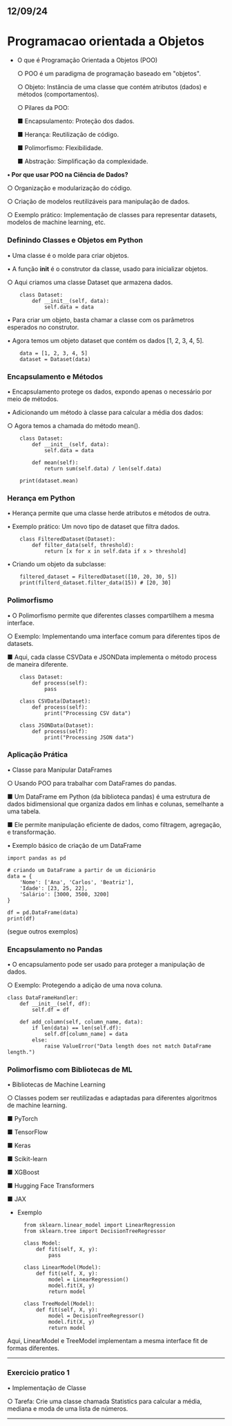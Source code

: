 ## 12/09/24
# Programacao orientada a Objetos 

- O que é Programação Orientada a Objetos (POO)

    ○ POO é um paradigma de programação baseado em "objetos".

    ○ Objeto: Instância de uma classe que contém atributos (dados) e métodos (comportamentos).

    ○ Pilares da POO:

    ■ Encapsulamento: Proteção dos dados.

    ■ Herança: Reutilização de código.

    ■ Polimorfismo: Flexibilidade.

    ■ Abstração: Simplificação da complexidade.

**• Por que usar POO na Ciência de Dados?**

○ Organização e modularização do código.

○ Criação de modelos reutilizáveis para manipulação de dados.

○ Exemplo prático: Implementação de classes para representar datasets, modelos de machine learning, etc.

### **Definindo Classes e Objetos em Python**

• Uma classe é o molde para criar objetos.

• A função __init__ é o construtor da classe, usado para inicializar objetos.

○ Aqui criamos uma classe Dataset que armazena dados.

        class Dataset:
            def __init__(self, data):
                self.data = data

• Para criar um objeto, basta chamar a classe com os parâmetros esperados no construtor.

• Agora temos um objeto dataset que contém os dados [1, 2, 3, 4, 5].
        
        data = [1, 2, 3, 4, 5]
        dataset = Dataset(data)

### **Encapsulamento e Métodos**

• Encapsulamento protege os dados, expondo apenas o necessário
por meio de métodos.

• Adicionando um método à classe para calcular a média dos dados:

○ Agora temos a chamada do método mean().

        class Dataset:
            def __init__(self, data):
                self.data = data

            def mean(self):
                return sum(self.data) / len(self.data)

        print(dataset.mean)

### **Herança em Python**

• Herança permite que uma classe herde atributos e métodos de outra.

• Exemplo prático: Um novo tipo de dataset que filtra dados.

        class FilteredDataset(Dataset):
            def filter_data(self, threshold):
                return [x for x in self.data if x > threshold]
• Criando um objeto da subclasse:

        filtered_dataset = FilteredDataset([10, 20, 30, 5])
        print(filterd_dataset.filter_data(15)) # [20, 30]

### **Polimorfismo**

• O Polimorfismo permite que diferentes classes compartilhem a mesma interface.

  ○ Exemplo: Implementando uma interface comum para diferentes tipos de datasets.

   ■ Aqui, cada classe CSVData e JSONData implementa o método process de maneira diferente.

        class Dataset:
            def process(self):
                pass

        class CSVData(Dataset):
            def process(self):
                print("Processing CSV data")

        class JSONData(Dataset):
            def process(self):
                print("Processing JSON data")

### **Aplicação Prática**

• Classe para Manipular DataFrames

○ Usando POO para trabalhar com DataFrames do pandas.

■ Um DataFrame em Python (da biblioteca pandas) é uma estrutura de dados bidimensional que organiza dados em linhas e colunas, semelhante a uma tabela.

■ Ele permite manipulação eficiente de dados, como filtragem, agregação, e transformação.

• Exemplo básico de criação de um DataFrame

    import pandas as pd

    # criando um DataFrame a partir de um dicionário 
    data = {
        'Nome': ['Ana', 'Carlos', 'Beatriz'],
        'Idade': [23, 25, 22],
        'Salário': [3000, 3500, 3200]
    }

    df = pd.DataFrame(data)
    print(df)

(segue outros exemplos)

### **Encapsulamento no Pandas**

• O encapsulamento pode ser usado para proteger a manipulação de dados.

○ Exemplo: Protegendo a adição de uma nova coluna.
    
    class DataFrameHandler:
        def __init__(self, df):
            self.df = df

        def add_column(self, column_name, data):
            if len(data) == len(self.df):
                self.df[column_name] = data
            else:
                raise ValueError("Data length does not match DataFrame length.")

### **Polimorfismo com Bibliotecas de ML**

• Bibliotecas de Machine Learning

○ Classes podem ser reutilizadas e adaptadas para diferentes algoritmos de machine learning.

■ PyTorch

■ TensorFlow

■ Keras

■ Scikit-learn

■ XGBoost

■ Hugging Face Transformers

■ JAX

- Exemplo

        from sklearn.linear_model import LinearRegression
        from sklearn.tree import DecisionTreeRegressor

        class Model:
            def fit(self, X, y):
                pass

        class LinearModel(Model):
            def fit(self, X, y):
                model = LinearRegression()
                model.fit(X, y)
                return model

        class TreeModel(Model):
            def fit(self, X, y):
                model = DecisionTreeRegressor()
                model.fit(X, y)
                return model

Aqui, LinearModel e TreeModel
implementam a mesma interface
fit de formas diferentes.

---

### Exercicio pratico 1

• Implementação de Classe

○ Tarefa: Crie uma classe chamada Statistics para calcular a média, mediana e moda de uma lista de números.

---

